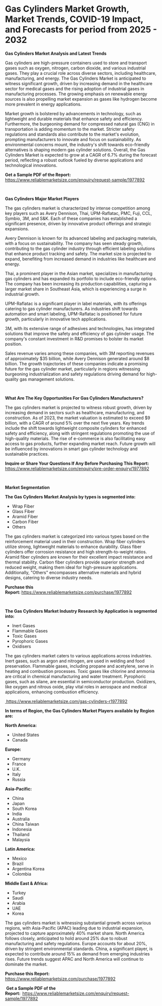 <p><h1>Gas Cylinders Market Growth, Market Trends, COVID-19 Impact, and Forecasts for period from 2025 - 2032</h1></p><p><strong>Gas Cylinders Market Analysis and Latest Trends</strong></p>
<p><p>Gas cylinders are high-pressure containers used to store and transport gases such as oxygen, nitrogen, carbon dioxide, and various industrial gases. They play a crucial role across diverse sectors, including healthcare, manufacturing, and energy. The Gas Cylinders Market is anticipated to witness significant growth, driven by increasing demand in the healthcare sector for medical gases and the rising adoption of industrial gases in manufacturing processes. The growing emphasis on renewable energy sources is also propelling market expansion as gases like hydrogen become more prevalent in energy applications.</p><p>Market growth is bolstered by advancements in technology, such as lightweight and durable materials that enhance safety and efficiency. Furthermore, the burgeoning demand for compressed natural gas (CNG) in transportation is adding momentum to the market. Stricter safety regulations and standards also contribute to the market's evolution, prompting manufacturers to innovate and focus on sustainability. As environmental concerns mount, the industry's shift towards eco-friendly alternatives is shaping modern gas cylinder solutions. Overall, the Gas Cylinders Market is expected to grow at a CAGR of 6.7% during the forecast period, reflecting a robust outlook fueled by diverse applications and technological innovations.</p></p>
<p><strong>Get a Sample PDF of the Report:&nbsp;</strong> <a href="https://www.reliablemarketsize.com/enquiry/request-sample/1977892?utm_campaign=3312&utm_medium=2&utm_source=Github&utm_content=ia&utm_term=16042025&utm_id=gas-cylinders">https://www.reliablemarketsize.com/enquiry/request-sample/1977892</a></p>
<p>&nbsp;</p>
<p><strong>Gas Cylinders Major Market Players</strong></p>
<p><p>The gas cylinders market is characterized by intense competition among key players such as Avery Dennison, Thai, UPM-Raflatac, PMC, Fuji, CCL, Symbio, 3M, and S&K. Each of these companies has established a significant presence, driven by innovative product offerings and strategic expansions.</p><p>Avery Dennison is known for its advanced labeling and packaging materials, with a focus on sustainability. The company has seen steady growth, contributing to the gas cylinder industry through efficient labeling solutions that enhance product tracking and safety. The market size is projected to expand, benefiting from increased demand in industries like healthcare and energy.</p><p>Thai, a prominent player in the Asian market, specializes in manufacturing gas cylinders and has expanded its portfolio to include eco-friendly options. The company has been increasing its production capabilities, capturing a larger market share in Southeast Asia, which is experiencing a surge in industrial growth.</p><p>UPM-Raflatac is a significant player in label materials, with its offerings catering to gas cylinder manufacturers. As industries shift towards automation and smart labeling, UPM-Raflatac is positioned for future growth, particularly in innovative tech applications.</p><p>3M, with its extensive range of adhesives and technologies, has integrated solutions that improve the safety and efficiency of gas cylinder usage. The company's constant investment in R&D promises to bolster its market position.</p><p>Sales revenue varies among these companies, with 3M reporting revenues of approximately $35 billion, while Avery Dennison generated around $8 billion. The growth trajectories of these companies indicate a promising future for the gas cylinder market, particularly in regions witnessing burgeoning industrialization and safety regulations driving demand for high-quality gas management solutions.</p></p>
<p>&nbsp;</p>
<p><strong>What Are The Key Opportunities For Gas Cylinders Manufacturers?</strong></p>
<p><p>The gas cylinders market is projected to witness robust growth, driven by increasing demand in sectors such as healthcare, manufacturing, and construction. As of 2023, the market valuation is estimated to exceed $9 billion, with a CAGR of around 5% over the next five years. Key trends include the shift towards lightweight composite cylinders for enhanced safety and efficiency, along with stringent regulations promoting the use of high-quality materials. The rise of e-commerce is also facilitating easy access to gas products, further expanding market reach. Future growth will be influenced by innovations in smart gas cylinder technology and sustainable practices.</p></p>
<p><strong>Inquire or Share Your Questions If Any Before Purchasing This Report:</strong> <a href="https://www.reliablemarketsize.com/enquiry/pre-order-enquiry/1977892?utm_campaign=3312&utm_medium=2&utm_source=Github&utm_content=ia&utm_term=16042025&utm_id=gas-cylinders">https://www.reliablemarketsize.com/enquiry/pre-order-enquiry/1977892</a></p>
<p>&nbsp;</p>
<p><strong>Market Segmentation</strong></p>
<p><strong>The Gas Cylinders Market Analysis by types is segmented into:</strong></p>
<p><ul><li>Wrap Fiber</li><li>Glass Fiber</li><li>Aramid Fiber</li><li>Carbon Fiber</li><li>Others</li></ul></p>
<p><p>The gas cylinders market is categorized into various types based on the reinforcement material used in their construction. Wrap fiber cylinders utilize strong, lightweight materials to enhance durability. Glass fiber cylinders offer corrosion resistance and high strength-to-weight ratios. Aramid fiber cylinders are known for their excellent impact resistance and thermal stability. Carbon fiber cylinders provide superior strength and reduced weight, making them ideal for high-pressure applications. Additionally, "Others" encompasses alternative materials and hybrid designs, catering to diverse industry needs.</p></p>
<p><strong>Purchase this Report:&nbsp;</strong><a href="https://www.reliablemarketsize.com/purchase/1977892?utm_campaign=3312&utm_medium=2&utm_source=Github&utm_content=ia&utm_term=16042025&utm_id=gas-cylinders">https://www.reliablemarketsize.com/purchase/1977892</a></p>
<p>&nbsp;</p>
<p><strong>The Gas Cylinders Market Industry Research by Application is segmented into:</strong></p>
<p><ul><li>Inert Gases</li><li>Flammable Gases</li><li>Toxic Gases</li><li>Pyrophoric Gases</li><li>Oxidisers</li></ul></p>
<p><p>The gas cylinders market caters to various applications across industries. Inert gases, such as argon and nitrogen, are used in welding and food preservation. Flammable gases, including propane and acetylene, serve in heating and combustion processes. Toxic gases like chlorine and ammonia are critical in chemical manufacturing and water treatment. Pyrophoric gases, such as silane, are essential in semiconductor production. Oxidizers, like oxygen and nitrous oxide, play vital roles in aerospace and medical applications, enhancing combustion efficiency.</p></p>
<p><a href="https://www.reliablemarketsize.com/gas-cylinders-r1977892?utm_campaign=3312&utm_medium=2&utm_source=Github&utm_content=ia&utm_term=16042025&utm_id=gas-cylinders">&nbsp;https://www.reliablemarketsize.com/gas-cylinders-r1977892</a></p>
<p><strong>In terms of Region, the Gas Cylinders Market Players available by Region are:</strong></p>
<p>
    <p> <strong> North America: </strong>
        <ul>
            <li>United States</li>
            <li>Canada</li>
        </ul>
        </p> 
    <p> <strong> Europe: </strong>
        <ul>
            <li>Germany</li>
            <li>France</li>
            <li>U.K.</li>
            <li>Italy</li>
            <li>Russia</li>
        </ul>
        </p> 
    <p> <strong> Asia-Pacific: </strong>
        <ul>
            <li>China</li>
            <li>Japan</li>
            <li>South Korea</li>
            <li>India</li>
            <li>Australia</li>
            <li>China Taiwan</li>
            <li>Indonesia</li>
            <li>Thailand</li>
            <li>Malaysia</li>
        </ul>
        </p> 
    <p> <strong> Latin America: </strong>
        <ul>
            <li>Mexico</li>
            <li>Brazil</li>
            <li>Argentina Korea</li>
            <li>Colombia</li>
        </ul>
        </p> 
    <p> <strong> Middle East & Africa: </strong>
        <ul>
            <li>Turkey</li>
            <li>Saudi</li>
            <li>Arabia</li>
            <li>UAE</li>
            <li>Korea</li>
        </ul>
    </p>
    </p>
<p><p>The gas cylinders market is witnessing substantial growth across various regions, with Asia-Pacific (APAC) leading due to industrial expansion, projected to capture approximately 40% market share. North America follows closely, anticipated to hold around 25% due to robust manufacturing and safety regulations. Europe accounts for about 20%, driven by stringent environmental standards. China, a significant player, is expected to contribute around 15% as demand from emerging industries rises. Future trends suggest APAC and North America will continue to dominate the market.</p></p>
<p><strong>Purchase this Report: </strong><a href="https://www.reliablemarketsize.com/purchase/1977892?utm_campaign=3312&utm_medium=2&utm_source=Github&utm_content=ia&utm_term=16042025&utm_id=gas-cylinders">https://www.reliablemarketsize.com/purchase/1977892</a></p>
<p>&nbsp;<strong>Get a Sample PDF of the Report:&nbsp;&nbsp;</strong><a href="https://www.reliablemarketsize.com/enquiry/request-sample/1977892?utm_campaign=3312&utm_medium=2&utm_source=Github&utm_content=ia&utm_term=16042025&utm_id=gas-cylinders">https://www.reliablemarketsize.com/enquiry/request-sample/1977892</a></p>
<p><strong></strong></p>
<p><p></p><p></p><p></p></p>